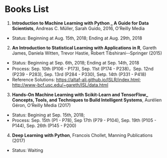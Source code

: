 # Books List

1. **Introduction to Machine Learning with Python _ A Guide for Data Scientists**, Andreas C. Müller, Sarah Guido, 2016, O’Reilly Media

 - Status: Beginning at Aug. 15th, 2018; Ending at Aug. 29th, 2018
 
2. **An Introduction to Statistical Learning  with Applications in R**, Gareth James, Daniela Witten, Trevor Hastie, Robert Tibshirani--Springer (2015)

 - Status: Beginning at Sep. 6th, 2018; Ending at Sep. 14th, 2018
 - Process: Sep. 10th (P106 - P173), Sep. 11st (P174 - P238)，Sep. 12nd (P239 - P283), Sep. 13rd (P284 - P330), Setp. 14th (P331 - P418)
 - Reference Solutions: https://altaf-ali.github.io/ISLR/index.html; http://www-bcf.usc.edu/~gareth/ISL/data.html
 
3. **Hands-On Machine Learning with Scikit-Learn and TensorFlow_ Concepts, Tools, and Techniques to Build Intelligent Systems**, Aurélien Géron, O’Reilly Media (2017)

 - Status: Begining at Sep. 15th, 2018;
 - Process: Sep. 15th (P1 - P78), Sep 17th (P79 - P104), Sep. 19th (P105 - P144), Sep. 26th (P145 - P200)

4. **Deep Learning with Python**, Francois Chollet, Manning Publications (2017)

 - Status: Waiting
